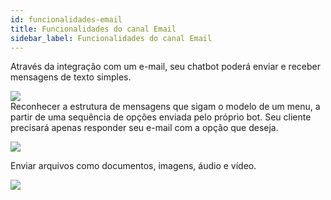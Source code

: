 ```yaml
---
id: funcionalidades-email
title: Funcionalidades do canal Email
sidebar_label: Funcionalidades do canal Email
---
```


Através da integração com um e-mail, seu chatbot poderá enviar e receber mensagens de texto simples.

![](/img/channels/email/funcionalidades-email-1.png)<br>
Reconhecer a estrutura de mensagens que sigam o modelo de um menu, a partir de uma sequência de opções enviada pelo próprio bot. Seu cliente precisará apenas responder seu e-mail com a opção que deseja.

![](/img/channels/email/funcionalidades-email-2.png)<br>

Enviar arquivos como documentos, imagens, áudio e vídeo.

![](/img/channels/email/funcionalidades-email-3.png)<br>


<!-- Rating frame -->
<script type="text/javascript" src="/scripts/rating.js"></script>